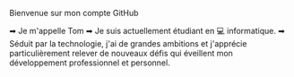 Bienvenue sur mon compte GitHub

➡ Je m'appelle Tom
➡ Je suis actuellement étudiant en 💻 informatique.
➡ Séduit par la technologie, j'ai de grandes ambitions et j'apprécie particulièrement relever de nouveaux défis qui éveillent mon développement professionnel et personnel.
